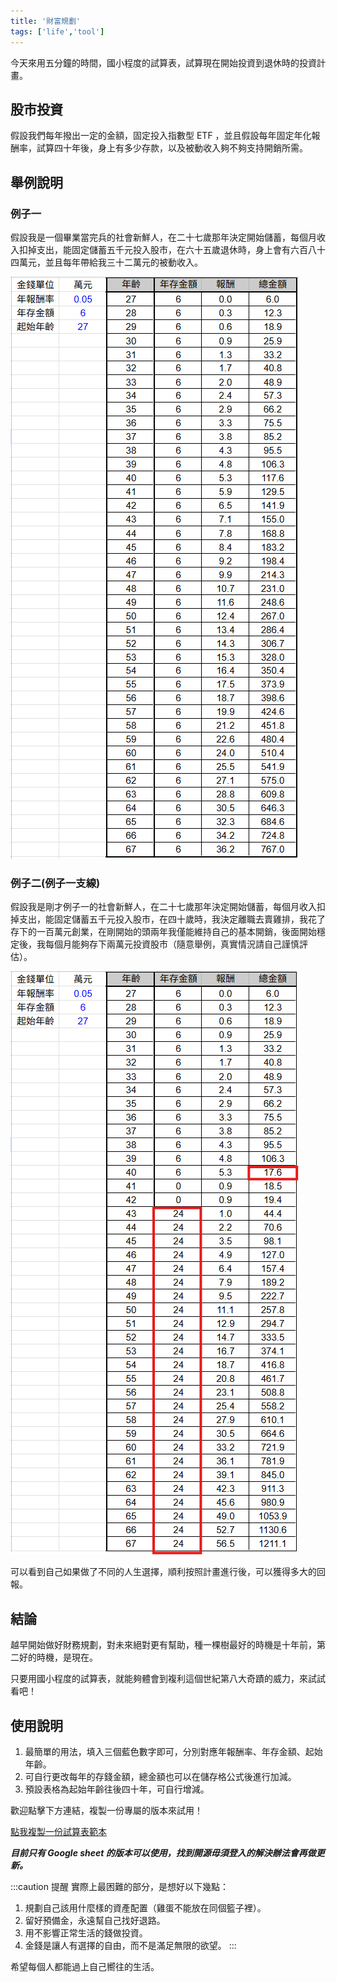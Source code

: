 ```yaml
---
title: '財富規劃'
tags: ['life','tool']
---
```

今天來用五分鐘的時間，國小程度的試算表，試算現在開始投資到退休時的投資計畫。

## 股市投資

假設我們每年撥出一定的金額，固定投入指數型 ETF ，並且假設每年固定年化報酬率，試算四十年後，身上有多少存款，以及被動收入夠不夠支持開銷所需。

## 舉例說明

### 例子一
假設我是一個畢業當完兵的社會新鮮人，在二十七歲那年決定開始儲蓄，每個月收入扣掉支出，能固定儲蓄五千元投入股市，在六十五歲退休時，身上會有六百八十四萬元，並且每年帶給我三十二萬元的被動收入。

![img](./img202510/001.png)

### 例子二(例子一支線)
假設我是剛才例子一的社會新鮮人，在二十七歲那年決定開始儲蓄，每個月收入扣掉支出，能固定儲蓄五千元投入股市，在四十歲時，我決定離職去賣雞排，我花了存下的一百萬元創業，在剛開始的頭兩年我僅能維持自己的基本開銷，後面開始穩定後，我每個月能夠存下兩萬元投資股市（隨意舉例，真實情況請自己謹慎評估）。

![img](./img202510/002.png)

可以看到自己如果做了不同的人生選擇，順利按照計畫進行後，可以獲得多大的回報。

## 結論
越早開始做好財務規劃，對未來絕對更有幫助，種一棵樹最好的時機是十年前，第二好的時機，是現在。

只要用國小程度的試算表，就能夠體會到複利這個世紀第八大奇蹟的威力，來試試看吧！

## 使用說明

1. 最簡單的用法，填入三個藍色數字即可，分別對應年報酬率、年存金額、起始年齡。
2. 可自行更改每年的存錢金額，總金額也可以在儲存格公式後進行加減。
3. 預設表格為起始年齡往後四十年，可自行增減。

<p>歡迎點擊下方連結，複製一份專屬的版本來試用！</p>
<a href="https://docs.google.com/spreadsheets/d/1Pq7z3FZvJPz1hqvTw9iTz74fDlCOIJY3sDgYi_umYzA/copy" target="_blank">點我複製一份試算表範本</a>


***目前只有 Google sheet 的版本可以使用，找到開源毋須登入的解決辦法會再做更新。***

:::caution 提醒
實際上最困難的部分，是想好以下幾點：
1. 規劃自己該用什麼樣的資產配置（雞蛋不能放在同個籃子裡）。
2. 留好預備金，永遠幫自己找好退路。
3. 用不影響正常生活的錢做投資。
4. 金錢是讓人有選擇的自由，而不是滿足無限的欲望。
:::

希望每個人都能過上自己嚮往的生活。

